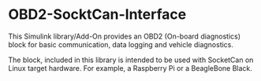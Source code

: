 # OBD2-SocktCan-Interface

This Simulink library/Add-On provides an OBD2 (On-board diagnostics) block for basic communication, data logging and vehicle diagnostics.

The block, included in this library is intended to be used with SocketCan on Linux target hardware. For example, a Raspberry Pi or a BeagleBone Black. 

